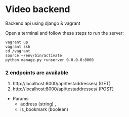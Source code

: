 # Video  backend
Backend api using django &amp; vagrant

Open a terminal and follow these steps to run the server:

```
vagrant up
vagrant ssh
cd /vagrant
source ~/env/bin/activate
python manage.py runserver 0.0.0.0:8000
```

### 2 endpoints are available

1. http://localhost:8000/api/testaddresses/ (GET)
2. http://localhost:8000/api/testaddresses/ (POST)
 - Params 
 	- address (string) , 
	- is_bookmark (boolean)